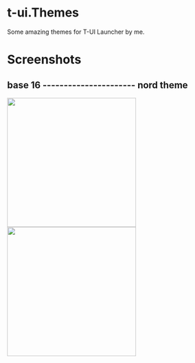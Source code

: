 # t-ui.Themes
Some amazing themes for T-UI Launcher by me.

# Screenshots
## base 16 ---------------------- nord theme
<img src="https://github.com/pzeadrian/t-ui.Themes/blob/main/.screenshots/base16.png" width=300/>         <img src="https://github.com/pzeadrian/t-ui.Themes/blob/main/.screenshots/nord.png" width=300/>
